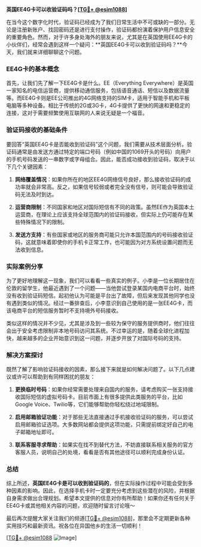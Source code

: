 **英国EE4G卡可以收验证码吗？[[TG💪+ @esim1088](https://t.me/s/esim1088)]**

在当今这个数字化时代，验证码已经成为了我们日常生活中不可或缺的一部分。无论是注册新账户、找回密码还是进行支付操作，验证码都扮演着保护用户信息安全的重要角色。然而，对于许多身处海外的朋友来说，尤其是在英国使用EE4G卡的小伙伴们，经常会遇到这样一个疑问：**英国EE4G卡可以收到验证码吗？**今天，我们就来详细聊聊这个问题。

### EE4G卡的基本概念

首先，让我们先了解一下EE4G卡是什么。EE（Everything Everywhere）是英国一家知名的电信运营商，提供移动通信服务，包括语音通话、短信以及数据流量等。而EE4G卡则是EE公司推出的4G网络支持的SIM卡，适用于智能手机和平板电脑等多种设备。相比于传统的2G或3G卡，4G卡提供了更快的网速和更稳定的连接，这对于需要频繁使用互联网的人来说无疑是一个福音。

### 验证码接收的基础条件

要回答“英国EE4G卡是否能收到验证码”这个问题，我们需要从技术层面分析。验证码通常是由发送方通过特定的端口号码（例如中国的1069开头的号码）向用户的手机号码发送的一串数字或字母组合。因此，能否成功接收到验证码，取决于以下几个关键因素：

1. **网络覆盖情况**：如果你所在的地区EE4G网络信号良好，那么接收验证码的成功率就会非常高。反之，如果信号较弱或者完全没有信号，则可能会导致验证码无法及时到达。
   
2. **运营商限制**：不同国家和地区对国际短信有不同的政策。虽然EE作为英国本土运营商，在理论上应该支持全球范围内的验证码接收，但实际上仍可能存在某些特殊情况下的限制。

3. **发送方支持**：有些国家或地区的服务商可能只允许本国范围内的号码接收验证码，这就意味着即使你的手机卡正常工作，也可能因为对方系统设置问题而无法收到信息。

### 实际案例分享

为了更好地理解这一现象，我们可以看看一些真实的例子。小李是一位长期居住在伦敦的留学生，他最近遇到了一个问题——当他尝试登录某国内电商平台时，始终没有收到验证码短信。起初他认为可能是平台出了故障，但后来发现其他同学也没有遇到类似的情况。经过一番排查后，小李意识到自己使用的是一张EE4G卡，而该电商平台的短信服务暂时不支持境外号码接收。

类似这样的情况并不少见，尤其是涉及到一些较为保守的服务提供商时，他们往往会出于安全考虑限制非本地号码访问其系统。不过幸运的是，随着全球化进程加快，越来越多的企业开始意识到这一问题，并逐步开放了对国际号码的支持。

### 解决方案探讨

既然了解了影响验证码接收的因素，那么接下来就是如何解决问题了。以下几点建议或许可以帮助到有同样困扰的朋友：

1. **更换临时号码**：如果你经常需要处理来自国内的服务，请考虑购买一张支持接收国际短信的虚拟号码卡。目前市面上有很多提供此类服务的平台，比如Google Voice、Twilio等，它们能够帮助你轻松绕过地域限制。

2. **启用邮箱验证功能**：对于那些无法直接通过手机接收验证码的服务，可以尝试启用邮箱验证选项。大多数网站都会提供这项功能，只需提前绑定好自己的电子邮箱地址即可。

3. **联系客服寻求帮助**：如果实在找不到替代方法，不妨直接联系相关服务的官方客服人员，说明自己的处境，看看是否有其他途径可以顺利完成身份认证。

### 总结

综上所述，**英国EE4G卡是可以收到验证码的**，但在实际操作过程中可能会受到多种因素的影响。因此，在选择手机卡时一定要充分考虑到这些潜在的风险，并根据自身需求做出合理规划。希望本文提供的信息对你有所帮助！如果你还有任何关于EE4G卡或其他相关内容的问题，欢迎随时留言讨论哦～

最后再次提醒大家关注我们的频道[[TG💪+ @esim1088](https://t.me/s/esim1088)]，那里会不定期更新各种实用技巧和最新资讯。祝各位在异国他乡的生活一切顺利！

[[TG💪+ @esim1088](https://t.me/s/esim1088) ![Image](https://i.postimg.cc/4NQfJmqS/Snipaste-2025-05-13-00-14-12.png)]